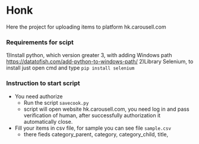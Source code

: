 # Honk

Here the project for uploading items to platform hk.carousell.com

### Requirements for scipt
1)Install python, which version greater 3, with adding Windows path https://datatofish.com/add-python-to-windows-path/
2)Library Selenium, to install just open cmd and type `pip install selenium`

### Instruction to start script
* You need authorize
  * Run the script `savecook.py`
  * script will open website hk.carousell.com, you need log in and pass verification of human, after successfully authorization it automatically close.
* Fill your items in csv file, for sample you can see file `sample.csv`
  * there fieds category_parent, category, category_child, title, 






